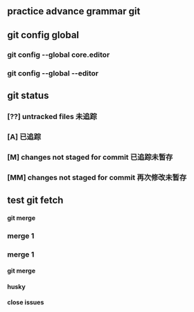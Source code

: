 ## practice advance grammar git


## git config global
### git config --global core.editor
### git config --global --editor


## git status
### [??] untracked files 未追踪
### [A] 已追踪
### [M] changes not staged for commit 已追踪未暂存
### [MM] changes not staged for commit 再次修改未暂存

## test git fetch
#### git merge 
### merge 1


### merge 1



#### git merge 

#### husky

#### close issues